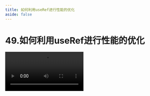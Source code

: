 ```yaml
---
title: 如何利用useRef进行性能的优化
aside: false
---
```


# 49.如何利用useRef进行性能的优化

<video autoplay src="http://qn.chinavanes.com/interview/react-interview/49.如何利用useRef进行性能的优化.mp4" controls controlsList="nodownload" width="50%"/>

